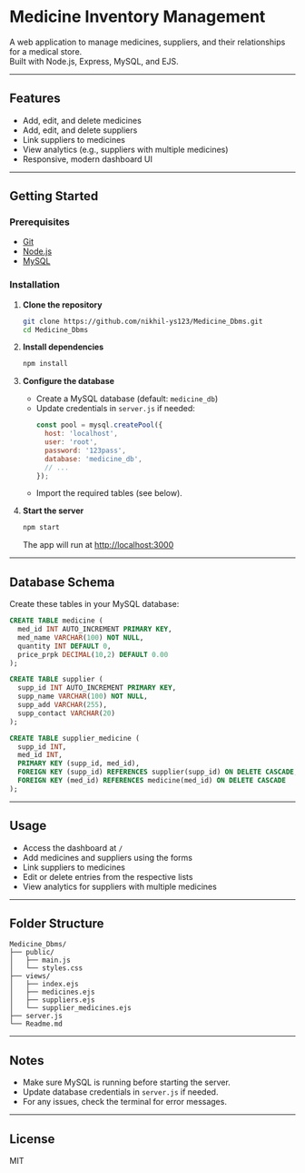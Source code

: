# Medicine Inventory Management

A web application to manage medicines, suppliers, and their relationships for a medical store.  
Built with Node.js, Express, MySQL, and EJS.

---

## Features

- Add, edit, and delete medicines
- Add, edit, and delete suppliers
- Link suppliers to medicines
- View analytics (e.g., suppliers with multiple medicines)
- Responsive, modern dashboard UI

---

## Getting Started

### Prerequisites

- [Git](https://git-scm.com/downloads)
- [Node.js](https://nodejs.org/)
- [MySQL](https://dev.mysql.com/downloads/installer/)

### Installation

1. **Clone the repository**
   ```bash
   git clone https://github.com/nikhil-ys123/Medicine_Dbms.git
   cd Medicine_Dbms
   ```

2. **Install dependencies**
   ```bash
   npm install
   ```

3. **Configure the database**
   - Create a MySQL database (default: `medicine_db`)
   - Update credentials in `server.js` if needed:
     ```js
     const pool = mysql.createPool({
       host: 'localhost',
       user: 'root',
       password: '123pass',
       database: 'medicine_db',
       // ...
     });
     ```
   - Import the required tables (see below).

4. **Start the server**
   ```bash
   npm start
   ```
   The app will run at [http://localhost:3000](http://localhost:3000)

---

## Database Schema

Create these tables in your MySQL database:

```sql
CREATE TABLE medicine (
  med_id INT AUTO_INCREMENT PRIMARY KEY,
  med_name VARCHAR(100) NOT NULL,
  quantity INT DEFAULT 0,
  price_prpk DECIMAL(10,2) DEFAULT 0.00
);

CREATE TABLE supplier (
  supp_id INT AUTO_INCREMENT PRIMARY KEY,
  supp_name VARCHAR(100) NOT NULL,
  supp_add VARCHAR(255),
  supp_contact VARCHAR(20)
);

CREATE TABLE supplier_medicine (
  supp_id INT,
  med_id INT,
  PRIMARY KEY (supp_id, med_id),
  FOREIGN KEY (supp_id) REFERENCES supplier(supp_id) ON DELETE CASCADE,
  FOREIGN KEY (med_id) REFERENCES medicine(med_id) ON DELETE CASCADE
);
```

---

## Usage

- Access the dashboard at `/`
- Add medicines and suppliers using the forms
- Link suppliers to medicines
- Edit or delete entries from the respective lists
- View analytics for suppliers with multiple medicines

---

## Folder Structure

```
Medicine_Dbms/
├── public/
│   ├── main.js
│   └── styles.css
├── views/
│   ├── index.ejs
│   ├── medicines.ejs
│   ├── suppliers.ejs
│   └── supplier_medicines.ejs
├── server.js
└── Readme.md
```

---

## Notes

- Make sure MySQL is running before starting the server.
- Update database credentials in `server.js` if needed.
- For any issues, check the terminal for error messages.

---

## License

MIT
